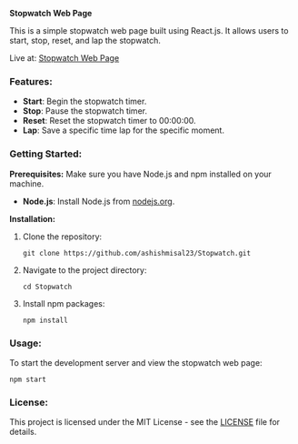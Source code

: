 **Stopwatch Web Page**

This is a simple stopwatch web page built using React.js. It allows users to start, stop, reset, and lap the stopwatch.

Live at: [Stopwatch Web Page](https://stopwatch-ashishmisal.vercel.app/)

### Features:

- **Start**: Begin the stopwatch timer.
- **Stop**: Pause the stopwatch timer.
- **Reset**: Reset the stopwatch timer to 00:00:00.
- **Lap**: Save a specific time lap for the specific moment.

### Getting Started:

**Prerequisites:**
Make sure you have Node.js and npm installed on your machine.

- **Node.js**: Install Node.js from [nodejs.org](https://nodejs.org/).

**Installation:**
1. Clone the repository:
   ```
   git clone https://github.com/ashishmisal23/Stopwatch.git
   ```

2. Navigate to the project directory:
   ```
   cd Stopwatch
   ```

3. Install npm packages:
   ```
   npm install
   ```

### Usage:

To start the development server and view the stopwatch web page:
```
npm start
```

### License:

This project is licensed under the MIT License - see the [LICENSE](https://github.com/ashishmisal23/Stopwatch/blob/main/LICENSE) file for details.
